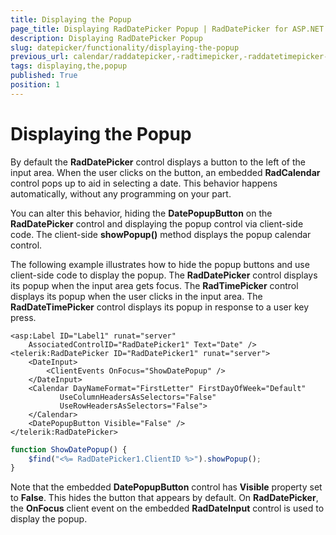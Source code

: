 ```yaml
---
title: Displaying the Popup
page_title: Displaying RadDatePicker Popup | RadDatePicker for ASP.NET AJAX Documentation
description: Displaying RadDatePicker Popup
slug: datepicker/functionality/displaying-the-popup
previous_url: calendar/raddatepicker,-radtimepicker,-raddatetimepicker-and-radmonthyearpicker/displaying-the-popup
tags: displaying,the,popup
published: True
position: 1
---
```


# Displaying the Popup



By default the **RadDatePicker** control displays a button to the left of the input area. When the user clicks on the button, an embedded **RadCalendar** control pops up to aid in selecting a date. This behavior happens automatically, without any programming on your part.

You can alter this behavior, hiding the **DatePopupButton** on the **RadDatePicker** control and displaying the popup control via client-side code. The client-side **showPopup()** method displays the popup calendar control.

The following example illustrates how to hide the popup buttons and use client-side code to display the popup. The **RadDatePicker** control displays its popup when the input area gets focus. The **RadTimePicker** control displays its popup when the user clicks in the input area. The **RadDateTimePicker** control displays its popup in response to a user key press.


````ASPNET
<asp:Label ID="Label1" runat="server"
    AssociatedControlID="RadDatePicker1" Text="Date" />
<telerik:RadDatePicker ID="RadDatePicker1" runat="server">
    <DateInput>
        <ClientEvents OnFocus="ShowDatePopup" />
    </DateInput>
    <Calendar DayNameFormat="FirstLetter" FirstDayOfWeek="Default"
           UseColumnHeadersAsSelectors="False"
           UseRowHeadersAsSelectors="False">
    </Calendar>
    <DatePopupButton Visible="False" />
</telerik:RadDatePicker>
````
````JavaScript
function ShowDatePopup() {
    $find("<%= RadDatePicker1.ClientID %>").showPopup();
}
````



Note that the embedded **DatePopupButton** control has **Visible** property set to **False**. This hides the button that appears by default. On **RadDatePicker**, the **OnFocus** client event on the embedded **RadDateInput** control is used to display the popup.





